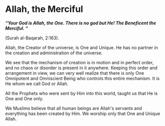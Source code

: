 Allah, the Merciful
===================

***“Your God is Allah, the One. There is no god but He! The Beneficent
the Merciful. “***

(Surah al-Baqarah, 2:163).

Allah, the Creator of the universe, is One and Unique. He has no partner
in the creation and administration of the universe.

We see that the mechanism of creation is in motion and in perfect order,
and no chaos or disorder is present in it anywhere. Keeping this order
and arrangement in view, we can very well realize that there is only One
Omnipotent and Omniscient Being who controls this entire mechanism. It
is He whom we call God or Allah.

All the Prophets who were sent by Him into this world, taught us that He
is One and One only.

We Muslims believe that all human beings are Allah's servants and
everything has been created by Him. We worship only that One and Unique
Allah.


